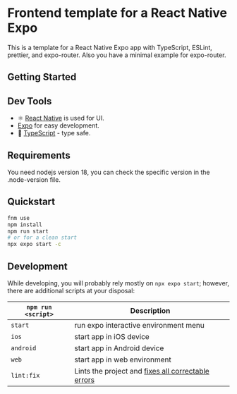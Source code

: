 # Frontend template for a React Native Expo

This is a template for a React Native Expo app with TypeScript, ESLint, prettier, and expo-router. Also you have a minimal example for expo-router.

## Getting Started

## Dev Tools

- ⚛ [React Native](https://reactnative.dev/) is used for UI.
- [Expo](https://expo.dev/) for easy development.
- 🦾 [TypeScript](https://www.typescriptlang.org/) - type safe.

## Requirements

You need nodejs version 18, you can check the specific version in the .node-version file.

## Quickstart

```sh
fnm use
npm install
npm run start
# or for a clean start
npx expo start -c
```

## Development

While developing, you will probably rely mostly on `npx expo start`; however, there are additional scripts at your disposal:

| `npm run <script>` | Description                                                                                                             |
| ------------------ | ----------------------------------------------------------------------------------------------------------------------- |
| `start`            | run expo interactive environment menu                                                                                   |
| `ios`              | start app in iOS device                                                                                                 |
| `android`          | start app in Android device                                                                                             |
| `web`              | start app in web environment                                                                                            |
| `lint:fix`         | Lints the project and [fixes all correctable errors](http://eslint.org/docs/user-guide/command-line-interface.html#fix) |
